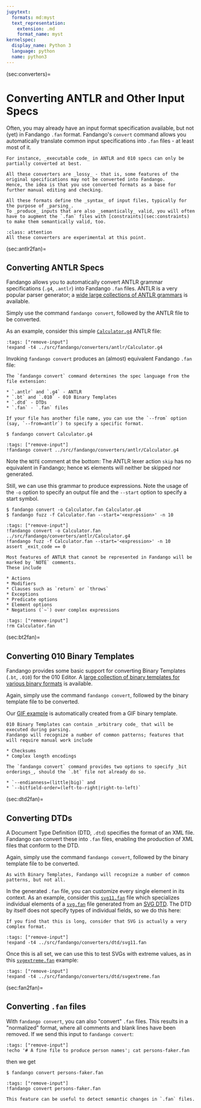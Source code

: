 ```yaml
---
jupytext:
  formats: md:myst
  text_representation:
    extension: .md
    format_name: myst
kernelspec:
  display_name: Python 3
  language: python
  name: python3
---
```


(sec:converters)=
# Converting ANTLR and Other Input Specs

Often, you may already have an input format specification available, but not (yet) in Fandango `.fan` format.
Fandango's `convert` command allows you automatically translate common input specifications into `.fan` files - at least most of it.

```{margin}
For instance, _executable code_ in ANTLR and 010 specs can only be partially converted at best.
```

```{important}
All these converters are _lossy_ - that is, some features of the original specifications may not be converted into Fandango.
Hence, the idea is that you use converted formats as a base for further manual editing and checking.
```

```{note}
All these formats define the _syntax_ of input files, typically for the purpose of _parsing_.
To _produce_ inputs that are also _semantically_ valid, you will often have to augment the `.fan` files with [constraints](sec:constraints) to make them semantically valid, too.
```

```{admonition} Under Construction
:class: attention
All these converters are experimental at this point.
```

(sec:antlr2fan)=
## Converting ANTLR Specs

Fandango allows you to automatically convert ANTLR grammar specifications (`.g4`, `.antlr`) into Fandango `.fan` files.
ANTLR is a very popular parser generator; a [wide large collections of ANTLR grammars](https://github.com/antlr/grammars-v4) is available.

Simply use the command `fandango convert`, followed by the ANTLR file to be converted.

As an example, consider this simple [`Calculator.g4`](../src/fandango/converters/antlr/Calculator.g4) ANTLR file:

```{code-cell}
:tags: ["remove-input"]
!expand -t4 ../src/fandango/converters/antlr/Calculator.g4
```

Invoking `fandango convert` produces an (almost) equivalent Fandango `.fan` file:

```{margin}
The `fandango convert` command determines the spec language from the file extension:

* `.antlr` and `.g4` - ANTLR
* `.bt` and `.010` - 010 Binary Templates
* `.dtd` - DTDs
* `.fan` - `.fan` files

If your file has another file name, you can use the `--from` option (say, `--from=antlr`) to specify a specific format.
```

```shell
$ fandango convert Calculator.g4
```

```{code-cell}
:tags: ["remove-input"]
!fandango convert ../src/fandango/converters/antlr/Calculator.g4
```

Note the `NOTE` comment at the bottom: The ANTLR lexer action `skip` has no equivalent in Fandango; hence `WS` elements will neither be skipped nor generated.

Still, we can use this grammar to produce expressions.
Note the usage of the `-o` option to specify an output file and the `--start` option to specify a start symbol.

```shell
$ fandango convert -o Calculator.fan Calculator.g4
$ fandango fuzz -f Calculator.fan --start='<expression>' -n 10
```

```{code-cell}
:tags: ["remove-input"]
!fandango convert -o Calculator.fan ../src/fandango/converters/antlr/Calculator.g4
!fandango fuzz -f Calculator.fan --start='<expression>' -n 10
assert _exit_code == 0
```

```{note}
Most features of ANTLR that cannot be represented in Fandango will be marked by `NOTE` comments.
These include

* Actions
* Modifiers
* Clauses such as `return` or `throws`
* Exceptions
* Predicate options
* Element options
* Negations (`~`) over complex expressions
```

<!-- Let's do some cleanup -->
```{code-cell}
:tags: ["remove-input"]
!rm Calculator.fan
```

(sec:bt2fan)=
## Converting 010 Binary Templates

Fandango provides some basic support for converting Binary Templates (`.bt`, `.010`) for the 010 Editor.
A [large collection of binary templates for various binary formats](https://www.sweetscape.com/010editor/repository/templates/) is available.

Again, simply use the command `fandango convert`, followed by the binary template file to be converted.

Our [GIF example](sec:gif) is automatically created from a GIF binary template.

```{note}
010 Binary Templates can contain _arbitrary code_ that will be executed during parsing.
Fandango will recognize a number of common patterns; features that will require manual work include

* Checksums
* Complex length encodings
```

```{note}
The `fandango convert` command provides two options to specify _bit orderings_, should the `.bt` file not already do so.

* `--endianness=(little|big)` and
* `--bitfield-order=(left-to-right|right-to-left)` 
```

(sec:dtd2fan)=
## Converting DTDs

A Document Type Definition (DTD, `.dtd`) specifies the format of an XML file.
Fandango can convert these into `.fan` files, enabling the production of XML files that conform to the DTD.

Again, simply use the command `fandango convert`, followed by the binary template file to be converted.

```{note}
As with Binary Templates, Fandango will recognize a number of common patterns, but not all.
```

In the generated `.fan` file, you can customize every single element in its context.
As an example, consider this [`svg11.fan`](../src/fandango/converters/dtd/svg11.fan) file which specializes individual elements of a [`svg.fan`](../src/fandango/converters/dtd/svg11.fan) file generated from an [SVG DTD](../src/fandango/converters/dtd/svg11-flat-20110816.dtd).
The DTD by itself does not specify types of individual fields, so we do this here:

```{margin}
If you find that this is long, consider that SVG is actually a very complex format.
```

```{code-cell}
:tags: ["remove-input"]
!expand -t4 ../src/fandango/converters/dtd/svg11.fan
```

Once this is all set, we can use this to test SVGs with extreme values, as in this [`svgextreme.fan`](../src/fandango/converters/dtd/svgextreme.fan) example:

```{code-cell}
:tags: ["remove-input"]
!expand -t4 ../src/fandango/converters/dtd/svgextreme.fan
```

(sec:fan2fan)=
## Converting `.fan` files

With `fandango convert`, you can also "convert" `.fan` files.
This results in a "normalized" format, where all comments and blank lines have been removed.
If we send this input to `fandango convert`:

```{code-cell}
:tags: ["remove-input"]
!echo '# A fine file to produce person names'; cat persons-faker.fan
```

then we get

```shell
$ fandango convert persons-faker.fan
```

```{code-cell}
:tags: ["remove-input"]
!fandango convert persons-faker.fan
```

```{note}
This feature can be useful to detect semantic changes in `.fan` files.
```